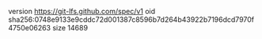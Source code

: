 version https://git-lfs.github.com/spec/v1
oid sha256:0748e9133e9cddc72d001387c8596b7d264b43922b7196dcd7970f4750e06263
size 14689
